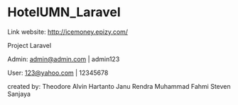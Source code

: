 # HotelUMN_Laravel


Link website: http://icemoney.epizy.com/

Project Laravel

Admin: admin@admin.com | admin123

User: 123@yahoo.com | 12345678

created by: Theodore Alvin Hartanto Janu Rendra Muhammad Fahmi Steven Sanjaya

